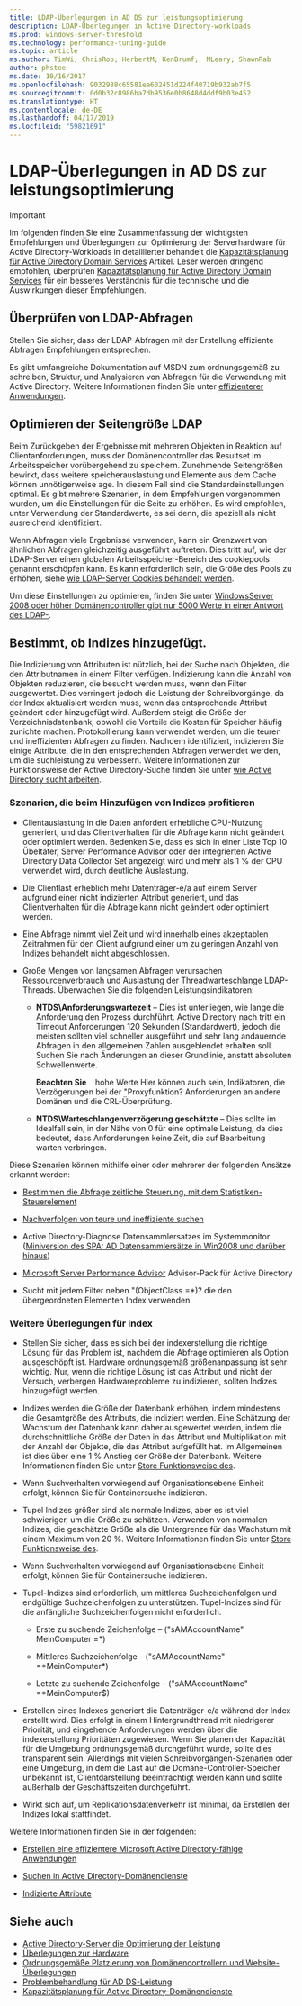 ```yaml
---
title: LDAP-Überlegungen in AD DS zur leistungsoptimierung
description: LDAP-Überlegungen in Active Directory-workloads
ms.prod: windows-server-threshold
ms.technology: performance-tuning-guide
ms.topic: article
ms.author: TimWi; ChrisRob; HerbertM; KenBrumf;  MLeary; ShawnRab
author: phstee
ms.date: 10/16/2017
ms.openlocfilehash: 9032988c65581ea602451d224f40719b932ab7f5
ms.sourcegitcommit: 0d0b32c8986ba7db9536e0b8648d4ddf9b03e452
ms.translationtype: HT
ms.contentlocale: de-DE
ms.lasthandoff: 04/17/2019
ms.locfileid: "59821691"
---
```

# <a name="ldap-considerations-in-adds-performance-tuning"></a>LDAP-Überlegungen in AD DS zur leistungsoptimierung

>[!Important]
> Im folgenden finden Sie eine Zusammenfassung der wichtigsten Empfehlungen und Überlegungen zur Optimierung der Serverhardware für Active Directory-Workloads in detaillierter behandelt die [Kapazitätsplanung für Active Directory Domain Services](https://go.microsoft.com/fwlink/?LinkId=324566) Artikel. Leser werden dringend empfohlen, überprüfen [Kapazitätsplanung für Active Directory Domain Services](https://go.microsoft.com/fwlink/?LinkId=324566) für ein besseres Verständnis für die technische und die Auswirkungen dieser Empfehlungen.

## <a name="verify-ldap-queries"></a>Überprüfen von LDAP-Abfragen

Stellen Sie sicher, dass der LDAP-Abfragen mit der Erstellung effiziente Abfragen Empfehlungen entsprechen.

Es gibt umfangreiche Dokumentation auf MSDN zum ordnungsgemäß zu schreiben, Struktur, und Analysieren von Abfragen für die Verwendung mit Active Directory. Weitere Informationen finden Sie unter [effizienterer Anwendungen](https://msdn.microsoft.com/library/ms808539.aspx).

## <a name="optimize-ldap-page-sizes"></a>Optimieren der Seitengröße LDAP

Beim Zurückgeben der Ergebnisse mit mehreren Objekten in Reaktion auf Clientanforderungen, muss der Domänencontroller das Resultset im Arbeitsspeicher vorübergehend zu speichern. Zunehmende Seitengrößen bewirkt, dass weitere speicherauslastung und Elemente aus dem Cache können unnötigerweise age. In diesem Fall sind die Standardeinstellungen optimal. Es gibt mehrere Szenarien, in dem Empfehlungen vorgenommen wurden, um die Einstellungen für die Seite zu erhöhen. Es wird empfohlen, unter Verwendung der Standardwerte, es sei denn, die speziell als nicht ausreichend identifiziert.

Wenn Abfragen viele Ergebnisse verwenden, kann ein Grenzwert von ähnlichen Abfragen gleichzeitig ausgeführt auftreten.  Dies tritt auf, wie der LDAP-Server einen globalen Arbeitsspeicher-Bereich des cookiepools genannt erschöpfen kann.  Es kann erforderlich sein, die Größe des Pools zu erhöhen, siehe [wie LDAP-Server Cookies behandelt werden](https://technet.microsoft.com/windows-server-docs/identity/ad-ds/manage/how-ldap-server-cookies-are-handled).

Um diese Einstellungen zu optimieren, finden Sie unter [WindowsServer 2008 oder höher Domänencontroller gibt nur 5000 Werte in einer Antwort des LDAP-](https://support.microsoft.com/kb/2009267).

## <a name="determine-whether-to-add-indices"></a>Bestimmt, ob Indizes hinzugefügt.

Die Indizierung von Attributen ist nützlich, bei der Suche nach Objekten, die den Attributnamen in einem Filter verfügen. Indizierung kann die Anzahl von Objekten reduzieren, die besucht werden muss, wenn den Filter ausgewertet. Dies verringert jedoch die Leistung der Schreibvorgänge, da der Index aktualisiert werden muss, wenn das entsprechende Attribut geändert oder hinzugefügt wird. Außerdem steigt die Größe der Verzeichnisdatenbank, obwohl die Vorteile die Kosten für Speicher häufig zunichte machen. Protokollierung kann verwendet werden, um die teuren und ineffizienten Abfragen zu finden. Nachdem identifiziert, indizieren Sie einige Attribute, die in den entsprechenden Abfragen verwendet werden, um die suchleistung zu verbessern. Weitere Informationen zur Funktionsweise der Active Directory-Suche finden Sie unter [wie Active Directory sucht arbeiten](https://technet.microsoft.com/library/cc755809.aspx).

### <a name="scenarios-that-benefit-in-adding-indices"></a>Szenarien, die beim Hinzufügen von Indizes profitieren

-   Clientauslastung in die Daten anfordert erhebliche CPU-Nutzung generiert, und das Clientverhalten für die Abfrage kann nicht geändert oder optimiert werden. Bedenken Sie, dass es sich in einer Liste Top 10 Übeltäter, Server Performance Advisor oder der integrierten Active Directory Data Collector Set angezeigt wird und mehr als 1 % der CPU verwendet wird, durch deutliche Auslastung.

-   Die Clientlast erheblich mehr Datenträger-e/a auf einem Server aufgrund einer nicht indizierten Attribut generiert, und das Clientverhalten für die Abfrage kann nicht geändert oder optimiert werden.

-   Eine Abfrage nimmt viel Zeit und wird innerhalb eines akzeptablen Zeitrahmen für den Client aufgrund einer um zu geringen Anzahl von Indizes behandelt nicht abgeschlossen.

-   Große Mengen von langsamen Abfragen verursachen Ressourcenverbrauch und Auslastung der Threadwarteschlange LDAP-Threads. Überwachen Sie die folgenden Leistungsindikatoren:

    -   **NTDS\\Anforderungswartezeit** – Dies ist unterliegen, wie lange die Anforderung den Prozess durchführt. Active Directory nach tritt ein Timeout Anforderungen 120 Sekunden (Standardwert), jedoch die meisten sollten viel schneller ausgeführt und sehr lang andauernde Abfragen in den allgemeinen Zahlen ausgeblendet erhalten soll. Suchen Sie nach Änderungen an dieser Grundlinie, anstatt absoluten Schwellenwerte.

        **Beachten Sie**    hohe Werte Hier können auch sein, Indikatoren, die Verzögerungen bei der "Proxyfunktion? Anforderungen an andere Domänen und die CRL-Überprüfung.


    -   **NTDS\\Warteschlangenverzögerung geschätzte** – Dies sollte im Idealfall sein, in der Nähe von 0 für eine optimale Leistung, da dies bedeutet, dass Anforderungen keine Zeit, die auf Bearbeitung warten verbringen.

Diese Szenarien können mithilfe einer oder mehrerer der folgenden Ansätze erkannt werden:

-   [Bestimmen die Abfrage zeitliche Steuerung, mit dem Statistiken-Steuerelement](https://msdn.microsoft.com/library/ms808539.aspx)

-   [Nachverfolgen von teure und ineffiziente suchen](https://msdn.microsoft.com/library/ms808539.aspx)

-   Active Directory-Diagnose Datensammlersatzes im Systemmonitor ([Miniversion des SPA: AD Datensammlersätze in Win2008 und darüber hinaus](http://blogs.technet.com/b/askds/archive/2010/06/08/son-of-spa-ad-data-collector-sets-in-win2008-and-beyond.aspx))

-   [Microsoft Server Performance Advisor](../../../server-performance-advisor/microsoft-server-performance-advisor.md) Advisor-Pack für Active Directory

-   Sucht mit jedem Filter neben "(ObjectClass =\*)? die den übergeordneten Elementen Index verwenden.

### <a name="other-index-considerations"></a>Weitere Überlegungen für index

-   Stellen Sie sicher, dass es sich bei der indexerstellung die richtige Lösung für das Problem ist, nachdem die Abfrage optimieren als Option ausgeschöpft ist. Hardware ordnungsgemäß größenanpassung ist sehr wichtig. Nur, wenn die richtige Lösung ist das Attribut und nicht der Versuch, verbergen Hardwareprobleme zu indizieren, sollten Indizes hinzugefügt werden.

-   Indizes werden die Größe der Datenbank erhöhen, indem mindestens die Gesamtgröße des Attributs, die indiziert werden. Eine Schätzung der Wachstum der Datenbank kann daher ausgewertet werden, indem die durchschnittliche Größe der Daten in das Attribut und Multiplikation mit der Anzahl der Objekte, die das Attribut aufgefüllt hat. Im Allgemeinen ist dies über eine 1 % Anstieg der Größe der Datenbank. Weitere Informationen finden Sie unter [Store Funktionsweise des](https://technet.microsoft.com/library/cc772829.aspx).

-   Wenn Suchverhalten vorwiegend auf Organisationsebene Einheit erfolgt, können Sie für Containersuche indizieren.

-   Tupel Indizes größer sind als normale Indizes, aber es ist viel schwieriger, um die Größe zu schätzen. Verwenden von normalen Indizes, die geschätzte Größe als die Untergrenze für das Wachstum mit einem Maximum von 20 %. Weitere Informationen finden Sie unter [Store Funktionsweise des](https://technet.microsoft.com/library/cc772829.aspx).

-   Wenn Suchverhalten vorwiegend auf Organisationsebene Einheit erfolgt, können Sie für Containersuche indizieren.

-   Tupel-Indizes sind erforderlich, um mittleres Suchzeichenfolgen und endgültige Suchzeichenfolgen zu unterstützen. Tupel-Indizes sind für die anfängliche Suchzeichenfolgen nicht erforderlich.

    -   Erste zu suchende Zeichenfolge – ("sAMAccountName" MeinComputer =\*)

    -   Mittleres Suchzeichenfolge - ("sAMAccountName" =\*MeinComputer\*)

    -   Letzte zu suchende Zeichenfolge – ("sAMAccountName" =\*MeinComputer$)

-   Erstellen eines Indexes generiert die Datenträger-e/a während der Index erstellt wird. Dies erfolgt in einem Hintergrundthread mit niedrigerer Priorität, und eingehende Anforderungen werden über die indexerstellung Prioritäten zugewiesen. Wenn Sie planen der Kapazität für die Umgebung ordnungsgemäß durchgeführt wurde, sollte dies transparent sein. Allerdings mit vielen Schreibvorgängen-Szenarien oder eine Umgebung, in dem die Last auf die Domäne-Controller-Speicher unbekannt ist, Clientdarstellung beeinträchtigt werden kann und sollte außerhalb der Geschäftszeiten durchgeführt.

-   Wirkt sich auf, um Replikationsdatenverkehr ist minimal, da Erstellen der Indizes lokal stattfindet.

Weitere Informationen finden Sie in der folgenden:

-   [Erstellen eine effizientere Microsoft Active Directory-fähige Anwendungen](https://msdn.microsoft.com/library/ms808539.aspx)

-   [Suchen in Active Directory-Domänendienste](https://msdn.microsoft.com/library/aa746427.aspx)

-   [Indizierte Attribute](https://msdn.microsoft.com/library/windows/desktop/ms677112.aspx)


## <a name="see-also"></a>Siehe auch
- [Active Directory-Server die Optimierung der Leistung](index.md)
- [Überlegungen zur Hardware](hardware-considerations.md)
- [Ordnungsgemäße Platzierung von Domänencontrollern und Website-Überlegungen](site-definition-considerations.md)
- [Problembehandlung für AD DS-Leistung](troubleshoot.md) 
- [Kapazitätsplanung für Active Directory-Domänendienste](https://go.microsoft.com/fwlink/?LinkId=324566)